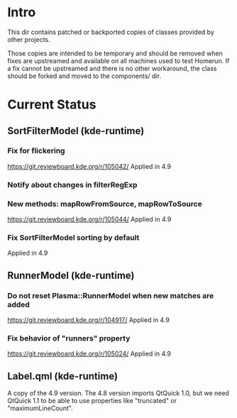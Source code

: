 # Intro

This dir contains patched or backported copies of classes provided by other
projects.

Those copies are intended to be temporary and should be removed when fixes are
upstreamed and available on all machines used to test Homerun. If a fix cannot
be upstreamed and there is no other workaround, the class should be forked and
moved to the components/ dir.

# Current Status

## SortFilterModel (kde-runtime)
### Fix for flickering
https://git.reviewboard.kde.org/r/105042/
Applied in 4.9

### Notify about changes in filterRegExp

### New methods: mapRowFromSource, mapRowToSource
https://git.reviewboard.kde.org/r/105044/
Applied in 4.9

### Fix SortFilterModel sorting by default
Applied in 4.9

## RunnerModel (kde-runtime)
### Do not reset Plasma::RunnerModel when new matches are added
https://git.reviewboard.kde.org/r/104917/
Applied in 4.9

### Fix behavior of "runners" property
https://git.reviewboard.kde.org/r/105024/
Applied in 4.9

## Label.qml (kde-runtime)
A copy of the 4.9 version. The 4.8 version imports QtQuick 1.0, but we need
QtQuick 1.1 to be able to use properties like "truncated" or "maximumLineCount".
